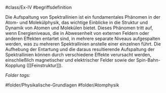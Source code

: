#class/Ex-IV #begriffsdefinition 

Die Aufspaltung von Spektrallinien ist ein fundamentales Phänomen in der Atom- und Molekülphysik, das wichtige Einblicke in die Struktur und Dynamik von Atomen und Molekülen bietet. Dieses Phänomen tritt auf, wenn Energieniveaus, die in Abwesenheit von externen Feldern oder anderen Effekten entartet sind, in mehrere separate Niveaus aufgespalten werden, was zu mehreren Spektrallinien anstelle einer einzelnen führt. Die Aufhebung der Entartung und die daraus resultierende Aufspaltung der Spektrallinien können durch verschiedene Effekte verursacht werden, einschließlich magnetischer und elektrischer Felder sowie der Spin-Bahn-Kopplung ([[Feinstruktur]]).


 *Folder tags:*

#folder/Physikalische-Grundlagen #folder/Atomphysik